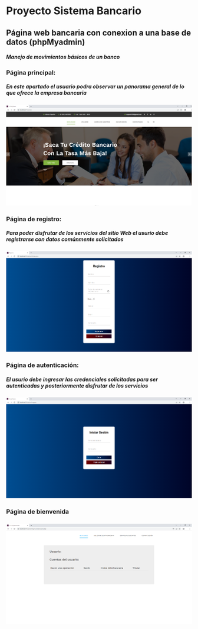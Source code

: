 # Proyecto Sistema Bancario
<h2>Página web bancaria con conexion a una base de datos (phpMyadmin)</h2>
<h5>Manejo de movimientos básicos de un banco</h5>

<p>
<h3>Página principal:</h3>
<h5>En este apartado el usuario podra observar un panorama general de lo que ofrece la empresa bancaria</h5>
</p>
<p align="center">
<img src="VGM photos/1.png">
</p>

<h3>Página de registro:</h3>
<h5>Para poder disfrutar de los servicios del sitio Web el usurio debe registrarse con datos comúnmente solicitados</h5>
<p align="center">
<img src="VGM photos/2.png">
</p>

<h3>Página de autenticación:</h3>
<h5>El usurio debe ingresar las credenciales solicitadas para ser autenticadas y posteriormente disfrutar de los servicios</h5>
<p align="center">
<img src="VGM photos/3.png">
</p>

<h3>Página de bienvenida</h3>
<h5></h5>
<p align="center">
<img src="VGM photos/4.png">
</p>
